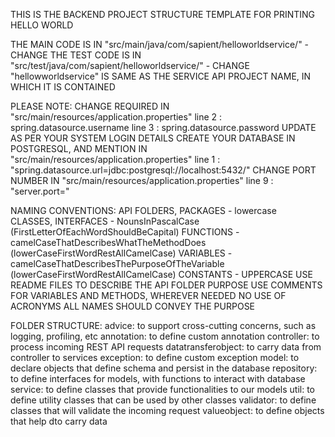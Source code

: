 THIS IS THE BACKEND PROJECT STRUCTURE TEMPLATE FOR PRINTING HELLO WORLD

THE MAIN CODE IS IN "src/main/java/com/sapient/helloworldservice/" - CHANGE
THE TEST CODE IS IN "src/test/java/com/sapient/helloworldservice/" - CHANGE
"hellowworldservice" IS SAME AS THE SERVICE API PROJECT NAME, IN WHICH IT IS CONTAINED

PLEASE NOTE:
CHANGE REQUIRED IN "src/main/resources/application.properties"
    line 2 : spring.datasource.username
    line 3 : spring.datasource.password
    UPDATE AS PER YOUR SYSTEM LOGIN DETAILS
CREATE YOUR DATABASE IN POSTGRESQL, AND MENTION IN "src/main/resources/application.properties"
    line 1 : "spring.datasource.url=jdbc:postgresql://localhost:5432/<YOUR DB NAME>"
CHANGE PORT NUMBER IN "src/main/resources/application.properties"
    line 9 : "server.port=<YOUR PORT NO>"

NAMING CONVENTIONS:
API FOLDERS, PACKAGES - lowercase  
CLASSES, INTERFACES -   NounsInPascalCase (FirstLetterOfEachWordShouldBeCapital)
FUNCTIONS -             camelCaseThatDescribesWhatTheMethodDoes (lowerCaseFirstWordRestAllCamelCase)
VARIABLES -             camelCaseThatDescribesThePurposeOfTheVariable (lowerCaseFirstWordRestAllCamelCase)
CONSTANTS -             UPPERCASE
USE README FILES TO DESCRIBE THE API FOLDER PURPOSE
USE COMMENTS FOR VARIABLES AND METHODS, WHEREVER NEEDED
NO USE OF ACRONYMS
ALL NAMES SHOULD CONVEY THE PURPOSE

FOLDER STRUCTURE:
advice:                 to support cross-cutting concerns, such as logging, profiling, etc
annotation:             to define custom annotation
controller:             to process incoming REST API requests
datatransferobject:    to carry data from controller to services
exception:              to define custom exception
model:                  to declare objects that define schema and persist in the database
repository:             to define interfaces for models, with functions to interact with database
service:                to define classes that provide functionalities to our models
util:                   to define utility classes that can be used by other classes
validator:              to define classes that will validate the incoming request
valueobject:            to define objects that help dto carry data

